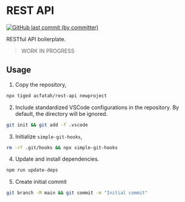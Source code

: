 # REST API

<p>
  <a href="https://github.com/acfatah/rest-api/commits/main">
  <img alt="GitHub last commit (by committer)" src="https://img.shields.io/github/last-commit/acfatah/rest-api?display_timestamp=committer&style=flat-square"></a>
</p>

RESTful API boilerplate.

> WORK IN PROGRESS

## Usage

1. Copy the repository,

```bash
npx tiged acfatah/rest-api newproject
```

2. Include standardized VSCode configurations in the repository. By default, the directory
   will be ignored.

```bash
git init && git add -f .vscode
```

3. Initialize `simple-git-hooks`,

```bash
rm -rf .git/hooks && npx simple-git-hooks
```

4. Update and install dependencies.

```bash
npm run update-deps
```

5. Create initial commit

```bash
git branch -M main && git commit -m "Initial commit"
```
